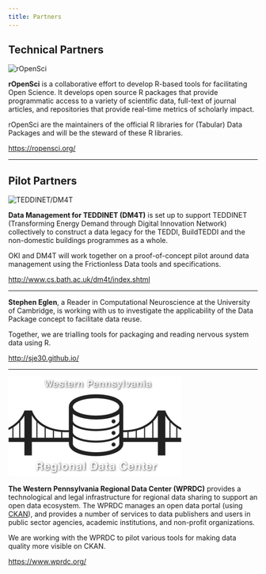```yaml
---
title: Partners
---
```


## Technical Partners

![rOpenSci](/img/partners/ropensci.png)

**rOpenSci** is a collaborative effort to develop R-based tools for
facilitating Open Science. It develops open source R packages that
provide programmatic access to a variety of scientific data, full-text
of journal articles, and repositories that provide real-time metrics
of scholarly impact.

rOpenSci are the maintainers of the official R libraries for (Tabular)
Data Packages and will be the steward of these R libraries.

<https://ropensci.org/>

---

## Pilot Partners

![TEDDINET/DM4T](/img/partners/teddinet.png)

**Data Management for TEDDINET (DM4T)** is set up to support TEDDINET
(Transforming Energy Demand through Digital Innovation Network)
collectively to construct a data legacy for the TEDDI, BuildTEDDI and
the non-domestic buildings programmes as a whole.

OKI and DM4T will work together on a proof-of-concept pilot around
data management using the Frictionless Data tools and specifications.

<http://www.cs.bath.ac.uk/dm4t/index.shtml>

---

**Stephen Eglen**, a Reader in Computational Neuroscience at the
University of Cambridge, is working with us to investigate the
applicability of the Data Package concept to facilitate data reuse.

Together, we are trialling tools for packaging and reading nervous
system data using R.

<http://sje30.github.io/>

---

![WPRDC](/img/partners/wprdc.png)

**The Western Pennsylvania Regional Data Center (WPRDC)** provides a
technological and legal infrastructure for regional data sharing to
support an open data ecosystem. The WPRDC manages an open data portal
(using [CKAN](http://ckan.org/)), and provides a number of services to
data publishers and users in public sector agencies, academic
institutions, and non-profit organizations.

We are working with the WPRDC to pilot various tools for making data
quality more visible on CKAN.

<https://www.wprdc.org/>
